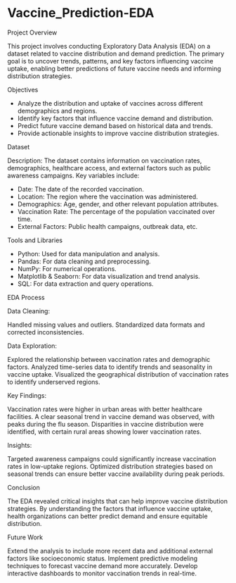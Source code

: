 # Vaccine_Prediction-EDA

Project Overview

This project involves conducting Exploratory Data Analysis (EDA) on a dataset related to vaccine distribution and demand prediction. The primary goal is to uncover trends, patterns, and key factors influencing vaccine uptake, enabling better predictions of future vaccine needs and informing distribution strategies.

Objectives

* Analyze the distribution and uptake of vaccines across different demographics and regions.
* Identify key factors that influence vaccine demand and distribution.
* Predict future vaccine demand based on historical data and trends.
* Provide actionable insights to improve vaccine distribution strategies.

Dataset

Description: The dataset contains information on vaccination rates, demographics, healthcare access, and external factors such as public awareness campaigns. Key variables include:

* Date: The date of the recorded vaccination.
* Location: The region where the vaccination was administered.
* Demographics: Age, gender, and other relevant population attributes.
* Vaccination Rate: The percentage of the population vaccinated over time.
* External Factors: Public health campaigns, outbreak data, etc.

Tools and Libraries
* Python: Used for data manipulation and analysis.
* Pandas: For data cleaning and preprocessing.
* NumPy: For numerical operations.
* Matplotlib & Seaborn: For data visualization and trend analysis.
* SQL: For data extraction and query operations.

EDA Process

Data Cleaning:

Handled missing values and outliers.
Standardized data formats and corrected inconsistencies.

Data Exploration:

Explored the relationship between vaccination rates and demographic factors.
Analyzed time-series data to identify trends and seasonality in vaccine uptake.
Visualized the geographical distribution of vaccination rates to identify underserved regions.

Key Findings:

Vaccination rates were higher in urban areas with better healthcare facilities.
A clear seasonal trend in vaccine demand was observed, with peaks during the flu season.
Disparities in vaccine distribution were identified, with certain rural areas showing lower vaccination rates.

Insights:

Targeted awareness campaigns could significantly increase vaccination rates in low-uptake regions.
Optimized distribution strategies based on seasonal trends can ensure better vaccine availability during peak periods.

Conclusion

The EDA revealed critical insights that can help improve vaccine distribution strategies. By understanding the factors that influence vaccine uptake, health organizations can better predict demand and ensure equitable distribution.

Future Work

Extend the analysis to include more recent data and additional external factors like socioeconomic status.
Implement predictive modeling techniques to forecast vaccine demand more accurately.
Develop interactive dashboards to monitor vaccination trends in real-time.
